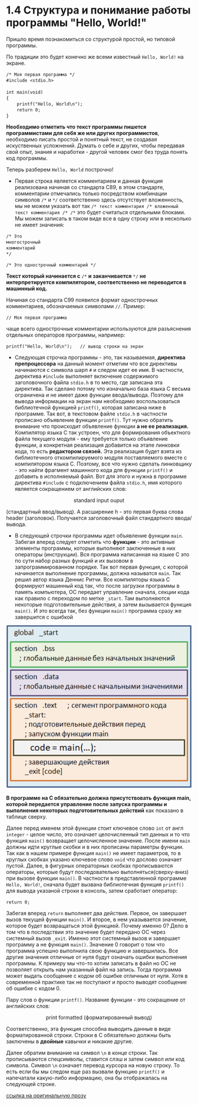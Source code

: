 # 1.4 Структура и понимание работы программы "Hello, World!"

Пришло время познакомиться со структурой простой, но типовой программы. 

По традиции это будет конечно же всеми известный `Hello, World!` на экране.

```
/* Моя первая программа */
#include <stdio.h>
 
int main(void)
{
    printf("Hello, World\n");
    return 0;
}
```

**Необходимо отметить что текст программы пишется программистами для себя же или других программистов**, необходимо писать простой и понятный текст, не создавая искуственных усложнений. Думать о себе и других, чтобы передавая свой опыт, знания и наработки - другой человек смог без труда понять код программы.

Теперь разберем `Hello, World` построчно! 

* Первая строка является комментарием и данная функция реализована начиная со стандарта С89, в этом стандарте, комментарии отмечались только посредством комбинации символов `/*` и `*/` соответственно здесь отсутствует вложенность, мы не можем указать вот так `/* текст комментария /* вложенный текст комментария /* /*` это будет считаться отдельными блоками. Мы можем записать в таком виде все в одну строку или в несколько не имеет значения:

```
/* Это
многострочный
комментарий
*/
```

```
/* Это однострочный комментарий */
```

**Текст который начинается с** `/*` **и заканчивается** `*/` **не интерпретируется компилятором, соответственно не переводится в машинный код.**

Начиная со стандарта С99 появился формат однострочных комментариев, обозначаемых символами `//`. Пример:

```
// Моя первая программа
```

чаще всего однострочные комментарии используются для разъяснения отдельных операторов программы, например:

```
printf("Hello, World\n");   // вывод строки на экран
```

* Следующая строчка программы - это, так называемая, **директива препроцессора** на данный момент отметим что все директивы начинаются с символа шарп `#` и следом идет ее имя. В частности, директива `#include` выполняет включение содержимого заголовочного файла `stdio.h` в то место, где записана эта директива. Так сделано потому что изначально база языка С весьма ограничена и не имеет даже функции ввода/вывода. Поэтому для вывода информации на экран нам необходимо воспользоваться библиотечной функцией `printf()`, которая записана ниже в программе. Так вот, в текстовом файле `stdio.h` в частности прописано объявление функции `printf()`. Тут нужно обратить внимание что происходит объявление функции **а не ее реализация.** Компилятор языка С так устроен, что для формирования объектного файла текущего модуля - ему требуется только объявление функции, а конкретная реализация добавится на этапе линковки кода, то есть **редактором связей.** Эта реализация будет взята из библиотечного откомпилируемого модуля поставляемого вместе с компилятором языка С. Поэтому, все что нужно сделать линковщику - это найти фрагмент машинного кода для функции `printf()` и добавить в исполняемый файл.  Вот для этого и нужна в программе директива `#include` с подключением файла `stdio.h`, имя которого является сокращением от английских слов:

<p align="center">standard input ouput</p>

(cтандартный ввод/вывод). А расширение h - это первая буква слова header (заголовок). Получается заголовочный файл стандартного ввода/вывода.

* В следующей строчки программы идет объявление функции `main`. Забегая вперед следует отметить что **функции** - это активные элементы программы, которые выполняют заключенные в них операторы (инструкции). Вся программа написанная на языке С это по сути набор разных функций и их вызовом в запрограммированном порядке. Так вот первая функция, с которой начинается выполнение программы, должна называтся `main`. Так решил автор языка Деннис Ритчи. Все компиляторы языка С формируют машинный код так, что после загрузки программы в память компьютера, ОС передает управление сначала, секции кода как правило с переходом по метке `_start`. Там выполняются некоторые подготовительные действия, а затем вызывается функция `main()`. И это всегда так, без функции `main()` программа сразу же завершится с ошибкой 

<p align="center">
    <kbd>
        <img src = "../../images/1.4.1.png" alt = "функция main">
    </kbd>
</p>

**В программе на С обязательно должна присутствовать функция main, которой передается управление после запуска программы и выполнения некоторых подготовительных действий** как показано в таблице сверху. 

Далее перед именем этой функции стоит ключевое слово `int` от англ `integer` - целое число, это означает целочисленный тип данных и то что функция `main()` возвращает целочисленное значение. После имени `main` должны идти круглые скобки и в них прописаны параметры функции. Так как в нашем примере функция `main()` не имеет параметров, то в круглых скобках указано ключевое слово `void` что дослово означает пустой. Далее, в фигурных операторных скобках прописываются операторы, которые будут последовательно выполняться(сверху-вниз) при вызове функции `main()`. В частности в представленной программе `Hello, World!`, сначала будет вызвана библиотечная функция `printf()` для вывода указаной строки в консоль, затем сработает оператор:

```
return 0;
```

Забегая вперед `return` выполняет два действия. Первое, он завершает вызов текущей функции `main()`. И второе, в нем указывается значение, которое будет возвращаться этой функцией. Почему именно 0? Дело в том что в последствии это значение будет передано ОС через системный вызов `_exit`. Именно этот системный вызов и завершает программу а не функция `main()`. Значение 0 говорит о том что программа успешно выполнила свою функцию и завершилась. Все другие значения отличные от нуля будут означать ошибки выполнения программы. К примеру мы что-то хотим записать в файл но ОС не позволяет открыть нам указанный файл на запись. Тогда программа может выдать сообщение с кодом об ошибке отличным от нуля. Хотя в современной практике так не поступают и просто выводят сообщение об ошибке с кодом 0.

Пару слов о функции `printf()`. Название функции - это сокращение от английских слов:

<p align="center">print formatted (форматированный вывод)</p>

Соответственно, эта функция способна выводить данные в виде форматированной строки. Строки в С обязательно должны быть заключены в **двойные** кавычки и никакие другие. 

Далее обратим внимание на символ `\n` в конце строки. Так прописываются спецсимволы, ставится слэш и затем символ или код символа. Символ `\n` означает перевод курсора на новую строку. То есть если бы мы следом еще раз вызвали функцию `printf()` и напечатали какую-либо информацию, она бы отображалась на следующей строке. 

[ссылка на оригинальную прозу](https://proproprogs.ru/c_base/c_struktura-i-ponimanie-raboty-programmy-hello-world)